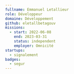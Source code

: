```yaml
---
fullname: Emmanuel Letallieur
role: Développeur
domaine: Développement
github: eletallbetagouv
missions:
  - start: 2022-06-08
    end: 2023-03-31
    status: independent
    employer: Omnicité
startups:
  - signalement
badges:
  - segur
---
```


